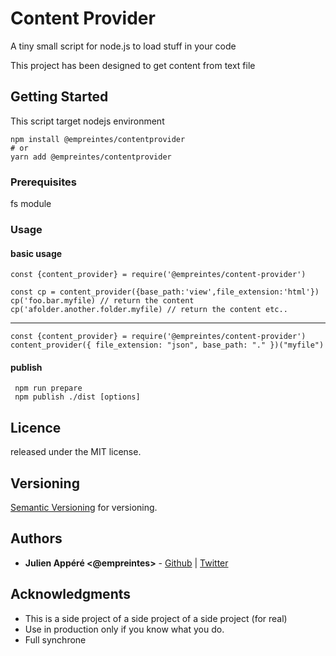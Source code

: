 # Content Provider

A tiny small script for node.js to load stuff in your code

This project has been designed to get content from text file

## Getting Started
This script target nodejs environment

    npm install @empreintes/contentprovider
    # or
    yarn add @empreintes/contentprovider 


### Prerequisites

fs module

### Usage

#### basic usage

    const {content_provider} = require('@empreintes/content-provider')

    const cp = content_provider({base_path:'view',file_extension:'html'})
    cp('foo.bar.myfile) // return the content
    cp('afolder.another.folder.myfile) // return the content etc..
---
    const {content_provider} = require('@empreintes/content-provider')
    content_provider({ file_extension: "json", base_path: "." })("myfile")

#### publish

     npm run prepare
     npm publish ./dist [options]

## Licence

released under the MIT license.

## Versioning

[Semantic Versioning](http://semver.org/) for versioning.

## Authors

- **Julien Appéré <@empreintes>** -
  [Github](https://github.com/empreintes) | [Twitter](https://twitter.com/empreintes)


## Acknowledgments

- This is a side project of a side project of a side project (for real)
- Use in production only if you know what you do.
- Full synchrone